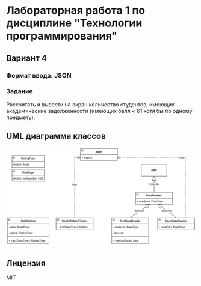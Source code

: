 # Лабораторная работа 1 по дисциплине "Технологии программирования"

## Вариант 4

### Формат ввода: JSON
### Задание
Рассчитать и вывести на экран количество студентов,
имеющих академические задолженности (имеющих балл
< 61 хотя бы по одному предмету).


## UML диаграмма классов
![img.png](img.png)

## Лицензия

MIT